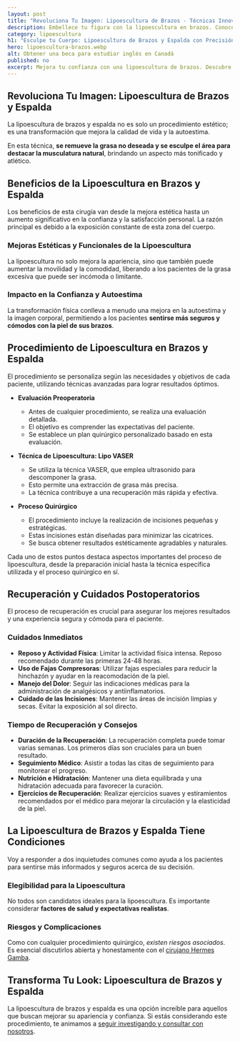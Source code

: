 ```yaml
---
layout: post
title: "Revoluciona Tu Imagen: Lipoescultura de Brazos - Técnicas Innovadoras"
description: Embellece tu figura con la lipoescultura en brazos. Conoce más sobre este procedimiento revolucionario. ¡Da el primer paso hacia un tú nuevo!
category: lipoescultura
h1: "Esculpe tu Cuerpo: Lipoescultura de Brazos y Espalda con Precisión"
hero: lipoescultura-brazos.webp
alt: Obtener una beca para estudiar inglés en Canadá
published: no
excerpt: Mejora tu confianza con una lipoescultura de brazos. Descubre cómo este procedimiento puede cambiar tu vida. ¡Haz tu cita hoy mismo!
---
```

## Revoluciona Tu Imagen: Lipoescultura de Brazos y Espalda

La lipoescultura de brazos y espalda no es solo un procedimiento estético; es una transformación que mejora la calidad de vida y la autoestima.

En esta técnica, **se remueve la grasa no deseada y se esculpe el área para destacar la musculatura natural**, brindando un aspecto más tonificado y atlético.

## Beneficios de la Lipoescultura en Brazos y Espalda

Los beneficios de esta cirugía van desde la mejora estética hasta un aumento significativo en la confianza y la satisfacción personal. La razón principal es debido a la exposición constante de esta zona del cuerpo.

### Mejoras Estéticas y Funcionales de la Lipoescultura

La lipoescultura no solo mejora la apariencia, sino que también puede aumentar la movilidad y la comodidad, liberando a los pacientes de la grasa excesiva que puede ser incómoda o limitante.

### Impacto en la Confianza y Autoestima

La transformación física conlleva a menudo una mejora en la autoestima y la imagen corporal, permitiendo a los pacientes **sentirse más seguros y cómodos con la piel de sus brazos**.

## Procedimiento de Lipoescultura en Brazos y Espalda

El procedimiento se personaliza según las necesidades y objetivos de cada paciente, utilizando técnicas avanzadas para lograr resultados óptimos.

- **Evaluación Preoperatoria**
  - Antes de cualquier procedimiento, se realiza una evaluación detallada.
  - El objetivo es comprender las expectativas del paciente.
  - Se establece un plan quirúrgico personalizado basado en esta evaluación.

- **Técnica de Lipoescultura: Lipo VASER**
  - Se utiliza la técnica VASER, que emplea ultrasonido para descomponer la grasa.
  - Esto permite una extracción de grasa más precisa.
  - La técnica contribuye a una recuperación más rápida y efectiva.

- **Proceso Quirúrgico**
  - El procedimiento incluye la realización de incisiones pequeñas y estratégicas.
  - Estas incisiones están diseñadas para minimizar las cicatrices.
  - Se busca obtener resultados estéticamente agradables y naturales.

Cada uno de estos puntos destaca aspectos importantes del proceso de lipoescultura, desde la preparación inicial hasta la técnica específica utilizada y el proceso quirúrgico en sí.

## Recuperación y Cuidados Postoperatorios

El proceso de recuperación es crucial para asegurar los mejores resultados y una experiencia segura y cómoda para el paciente.

### Cuidados Inmediatos

- **Reposo y Actividad Física**: Limitar la actividad física intensa. Reposo recomendado durante las primeras 24-48 horas.
- **Uso de Fajas Compresoras**: Utilizar fajas especiales para reducir la hinchazón y ayudar en la reacomodación de la piel.
- **Manejo del Dolor**: Seguir las indicaciones médicas para la administración de analgésicos y antiinflamatorios.
- **Cuidado de las Incisiones**: Mantener las áreas de incisión limpias y secas. Evitar la exposición al sol directo.

### Tiempo de Recuperación y Consejos

- **Duración de la Recuperación**: La recuperación completa puede tomar varias semanas. Los primeros días son cruciales para un buen resultado.
- **Seguimiento Médico**: Asistir a todas las citas de seguimiento para monitorear el progreso.
- **Nutrición e Hidratación**: Mantener una dieta equilibrada y una hidratación adecuada para favorecer la curación.
- **Ejercicios de Recuperación**: Realizar ejercicios suaves y estiramientos recomendados por el médico para mejorar la circulación y la elasticidad de la piel.

## La Lipoescultura de Brazos y Espalda Tiene Condiciones

Voy a responder a dos inquietudes comunes como ayuda a los pacientes para sentirse más informados y seguros acerca de su decisión.

### Elegibilidad para la Lipoescultura

No todos son candidatos ideales para la lipoescultura. Es importante considerar **factores de salud y expectativas realistas**.

### Riesgos y Complicaciones

Como con cualquier procedimiento quirúrgico, *existen riesgos asociados*. Es esencial discutirlos abierta y honestamente con el [cirujano Hermes Gamba]({{site.baseurl}}/).

## Transforma Tu Look: Lipoescultura de Brazos y Espalda 

La lipoescultura de brazos y espalda es una opción increíble para aquellos que buscan mejorar su apariencia y confianza. Si estás considerando este procedimiento, te animamos a [seguir investigando y consultar con nosotros]({{'contacto'|relative_url}} "Contacto Hermes Gambas").
